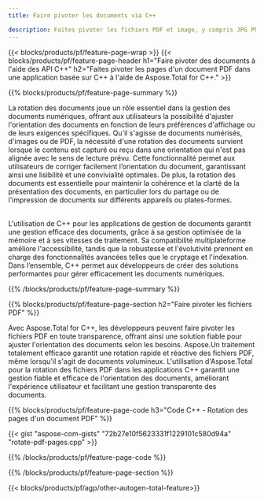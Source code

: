 ```yaml
---
title: Faire pivoter les documents via C++ 

description: Faites pivoter les fichiers PDF et image, y compris JPG PNG BMP GIF TIFF SVG via votre application C++.
---
```


{{< blocks/products/pf/feature-page-wrap >}}
{{< blocks/products/pf/feature-page-header h1="Faire pivoter des documents à l'aide des API C++" h2="Faites pivoter les pages d'un document PDF dans une application basée sur C++ à l'aide de Aspose.Total for C++." >}}

{{% blocks/products/pf/feature-page-summary %}}

La rotation des documents joue un rôle essentiel dans la gestion des documents numériques, offrant aux utilisateurs la possibilité d'ajuster l'orientation des documents en fonction de leurs préférences d'affichage ou de leurs exigences spécifiques. Qu'il s'agisse de documents numérisés, d'images ou de PDF, la nécessité d'une rotation des documents survient lorsque le contenu est capturé ou reçu dans une orientation qui n'est pas alignée avec le sens de lecture prévu. Cette fonctionnalité permet aux utilisateurs de corriger facilement l’orientation du document, garantissant ainsi une lisibilité et une convivialité optimales. De plus, la rotation des documents est essentielle pour maintenir la cohérence et la clarté de la présentation des documents, en particulier lors du partage ou de l'impression de documents sur différents appareils ou plates-formes. <br /><br />

L'utilisation de C++ pour les applications de gestion de documents garantit une gestion efficace des documents, grâce à sa gestion optimisée de la mémoire et à ses vitesses de traitement. Sa compatibilité multiplateforme améliore l'accessibilité, tandis que la robustesse et l'évolutivité prennent en charge des fonctionnalités avancées telles que le cryptage et l'indexation. Dans l’ensemble, C++ permet aux développeurs de créer des solutions performantes pour gérer efficacement les documents numériques.

{{% /blocks/products/pf/feature-page-summary  %}}


{{% blocks/products/pf/feature-page-section  h2="Faire pivoter les fichiers PDF" %}}

Avec Aspose.Total for C++, les développeurs peuvent faire pivoter les fichiers PDF en toute transparence, offrant ainsi une solution fiable pour ajuster l'orientation des documents selon les besoins. Aspose.Un traitement totalement efficace garantit une rotation rapide et réactive des fichiers PDF, même lorsqu'il s'agit de documents volumineux. L'utilisation d'Aspose.Total pour la rotation des fichiers PDF dans les applications C++ garantit une gestion fiable et efficace de l'orientation des documents, améliorant l'expérience utilisateur et facilitant une gestion transparente des documents.

{{% blocks/products/pf/feature-page-code h3="Code C++ - Rotation des pages d'un document PDF" %}}

{{< gist "aspose-com-gists" "72b27e10f5623331f1229101c580d94a" "rotate-pdf-pages.cpp" >}}

{{% /blocks/products/pf/feature-page-code  %}}

{{% /blocks/products/pf/feature-page-section %}}

{{< blocks/products/pf/agp/other-autogen-total-feature>}}
